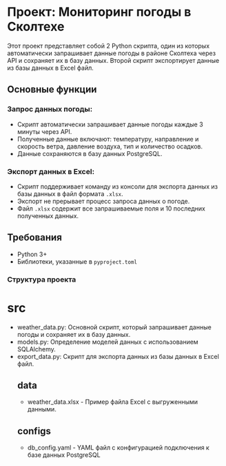 # Проект: Мониторинг погоды в Сколтехе

Этот проект представляет собой 2 Python скрипта, один из которых автоматически запрашивает данные погоды в районе Сколтеха через API и сохраняет их в базу данных. Второй скрипт экспортирует данные из базы данных в Excel файл.

## Основные функции

### Запрос данных погоды:
- Скрипт автоматически запрашивает данные погоды каждые 3 минуты через API.
- Полученные данные включают: температуру, направление и скорость ветра, давление воздуха, тип и количество осадков.
- Данные сохраняются в базу данных PostgreSQL.

### Экспорт данных в Excel:
- Скрипт поддерживает команду из консоли для экспорта данных из базы данных в файл формата `.xlsx`.
- Экспорт не прерывает процесс запроса данных о погоде.
- Файл `.xlsx` содержит все запрашиваемые поля и 10 последних полученных данных.

## Требования
- Python 3+
- Библиотеки, указанные в `pyproject.toml`

### Структура проекта
# src
 - weather_data.py: Основной скрипт, который запрашивает данные погоды и сохраняет их в базу данных.
 - models.py: Определение моделей данных с использованием SQLAlchemy.
 - export_data.py: Скрипт для экспорта данных из базы данных в Excel файл.
   ## data
   - weather_data.xlsx - Пример файла Excel с выгруженными данными.
   ## configs
   - db_config.yaml - YAML файл с конфигурацией подключения к базе данных PostgreSQL

